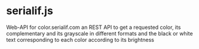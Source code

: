 # serialif.js
Web-API for color.serialif.com an REST API to get a requested color, its complementary and its grayscale in different formats and the black or white text corresponding to each color according to its brightness
